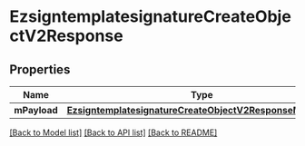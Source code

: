 # EzsigntemplatesignatureCreateObjectV2Response

## Properties
Name | Type | Description | Notes
------------ | ------------- | ------------- | -------------
**mPayload** | [**EzsigntemplatesignatureCreateObjectV2ResponseMPayload**](EzsigntemplatesignatureCreateObjectV2ResponseMPayload.md) |  | 

[[Back to Model list]](../README.md#documentation-for-models) [[Back to API list]](../README.md#documentation-for-api-endpoints) [[Back to README]](../README.md)



